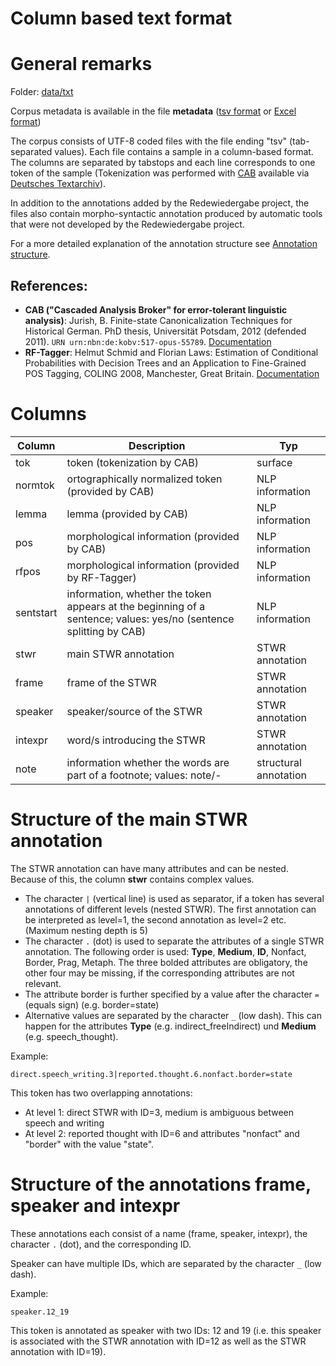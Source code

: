 # Column based text format 

# General remarks

Folder: [data/txt](../../data/main/txt)

Corpus metadata is available in the file **metadata** ([tsv format](../../data/main/txt/metadata.tsv) or [Excel format](../../data/main/txt/metadata.xlsx))

The corpus consists of UTF-8 coded files with the file ending "tsv" (tab-separated values). Each file contains a sample in a column-based format. The columns are separated by tabstops and each line corresponds to one token of the sample (Tokenization was performed with [CAB](https://kaskade.dwds.de/demo/cab/file) available via [Deutsches Textarchiv](http://www.deutschestextarchiv.de)).

In addition to the annotations added by the Redewiedergabe project, the files also contain morpho-syntactic annotation produced by automatic tools that were not developed by the Redewiedergabe project.

For a more detailed explanation of the annotation structure see [Annotation structure](annotation_structure.md). 

## References:  
* **CAB ("Cascaded Analysis Broker" for error-tolerant linguistic analysis)**: Jurish, B. Finite-state Canonicalization Techniques for Historical German. PhD thesis, Universität Potsdam, 2012 (defended 2011). `URN urn:nbn:de:kobv:517-opus-55789`. [Documentation](http://odo.dwds.de/~moocow/software/DTA-CAB)    
* **RF-Tagger**: Helmut Schmid and Florian Laws: Estimation of Conditional Probabilities with Decision Trees and an Application to Fine-Grained POS Tagging, COLING 2008, Manchester, Great Britain. [Documentation](http://www.cis.uni-muenchen.de/~schmid/tools/RFTagger/)

# Columns

| Column | Description                                                                                        | Typ                       |
|-----------|-----------------------------------------------------------------------------------------------------|---------------------------|
| tok       | token (tokenization by CAB)                                                                        | surface |
| normtok   | ortographically normalized token (provided by CAB)                                           | NLP information           |
| lemma     | lemma (provided by CAB)                                                                        | NLP information           |
| pos       | morphological information (provided by CAB)                                                   | NLP information           |
| rfpos     | morphological information (provided by RF-Tagger)                                             | NLP information           |
| sentstart | information, whether the token appears at the beginning of a sentence; values: yes/no (sentence splitting by CAB) | NLP information           |
| stwr      | main STWR annotation                                                       | STWR annotation|
| frame     | frame of the STWR                                                                               | STWR annotation |
| speaker   | speaker/source of the STWR| STWR annotation |
| intexpr   | word/s introducing the STWR                                                                         | STWR annotation |
| note | information whether the words are part of a footnote; values: note/-                                                                        | structural annotation |

# Structure of the main STWR annotation
The STWR annotation can have many attributes and can be nested. Because of this, the column **stwr** contains complex values.

* The character `|` (vertical line) is used as separator, if a token has several annotations of different levels (nested STWR). The first annotation can be interpreted as level=1, the second annotation as level=2 etc. (Maximum nesting depth is 5)
* The character `.` (dot) is used to separate the attributes of a single STWR annotation. The following order is used: **Type**, **Medium**, **ID**, Nonfact, Border, Prag, Metaph. The three bolded attributes are obligatory, the other four may be missing, if the corresponding attributes are not relevant.
* The attribute border is further specified by a value after the character `=` (equals sign) (e.g. border=state)
* Alternative values are separated by the character `_` (low dash). This can happen for the attributes **Type** (e.g. indirect_freeIndirect) und **Medium** (e.g. speech_thought).

Example:

`direct.speech_writing.3|reported.thought.6.nonfact.border=state`

This token has two overlapping annotations:
* At level 1: direct STWR with ID=3, medium is ambiguous between speech and writing
* At level 2: reported thought with ID=6 and attributes "nonfact" and "border" with the value "state".

# Structure of the annotations frame, speaker and intexpr
These annotations each consist of a name (frame, speaker, intexpr), the character `.` (dot), and the corresponding ID.

Speaker can have multiple IDs, which are separated by the character `_` (low dash).

Example:

`speaker.12_19`

This token is annotated as speaker with two IDs: 12 and 19 (i.e. this speaker is associated with the STWR annotation with ID=12 as well as the STWR annotation with ID=19).



